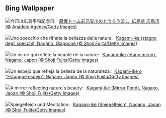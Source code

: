 ## Bing Wallpaper
![](https://www.bing.com/th?id=OHR.HiroshimaPeace2023_JA-JP0775364620_UHD.jpg&w=1000)今日は広島平和記念日:&nbsp;&ensp;[原爆ドーム前元安川のとうろう流し, 広島県 広島市 (© Anadolu Agency/Getty Images)](https://www.bing.com/th?id=OHR.HiroshimaPeace2023_JA-JP0775364620_UHD.jpg)
<br><br/>
![](https://www.bing.com/th?id=OHR.NaganoPond_IT-IT2333262550_UHD.jpg&w=1000)Uno specchio che riflette la bellezza della natura:&nbsp;&ensp;[Kagami-ike (stagno degli specchi), Nagano, Giappone (© Shoji Fujita/Getty Images)](https://www.bing.com/th?id=OHR.NaganoPond_IT-IT2333262550_UHD.jpg)
<br><br/>
![](https://www.bing.com/th?id=OHR.NaganoPond_FR-FR1287961189_UHD.jpg&w=1000)Un miroir qui reflète la beauté de la nature:&nbsp;&ensp;[Kagami-ike (étang miroir), Nagano, Japon (© Shoji Fujita/Getty Images)](https://www.bing.com/th?id=OHR.NaganoPond_FR-FR1287961189_UHD.jpg)
<br><br/>
![](https://www.bing.com/th?id=OHR.NaganoPond_ES-ES5655396958_UHD.jpg&w=1000)Un espejo que refleja la belleza de la naturaleza:&nbsp;&ensp;[Kagami-ike o "Estanque espejo”, Nagano, Japón (© Shoji Fujita/Getty Images)](https://www.bing.com/th?id=OHR.NaganoPond_ES-ES5655396958_UHD.jpg)
<br><br/>
![](https://www.bing.com/th?id=OHR.NaganoPond_EN-GB0382059808_UHD.jpg&w=1000)A mirror reflecting nature's beauty:&nbsp;&ensp;[Kagami-ike (Mirror Pond), Nagano, Japan (© Shoji Fujita/Getty Images)](https://www.bing.com/th?id=OHR.NaganoPond_EN-GB0382059808_UHD.jpg)
<br><br/>
![](https://www.bing.com/th?id=OHR.NaganoPond_DE-DE6341491566_UHD.jpg&w=1000)Spiegelteich und Meditation:&nbsp;&ensp;[Kagami-ike (Spiegelteich), Nagano, Japan (© Shoji Fujita/Getty Images)](https://www.bing.com/th?id=OHR.NaganoPond_DE-DE6341491566_UHD.jpg)
<br><br/>
